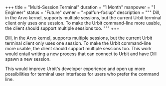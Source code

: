 +++
title = "Multi-Session Terminal"
duration = "1 Month"
manpower = "1 Engineer"
status = "Future"
owner = "~palfun-foslup"
description = """
Dill, in the Arvo kernel, supports multiple sessions, but the current Urbit terminal client only uses one session.  To make the Urbit command-line more usable, the client should support multiple sessions too. 
"""
+++

Dill, in the Arvo kernel, supports multiple sessions, but the current Urbit terminal client only uses one session.  To make the Urbit command-line more usable, the client should support multiple sessions too.  This work would entail writing a new process that can connect to Urbit and have Dill spawn a new session.

This would improve Urbit's developer experience and open up more possibilities for terminal user interfaces for users who prefer the command line.
